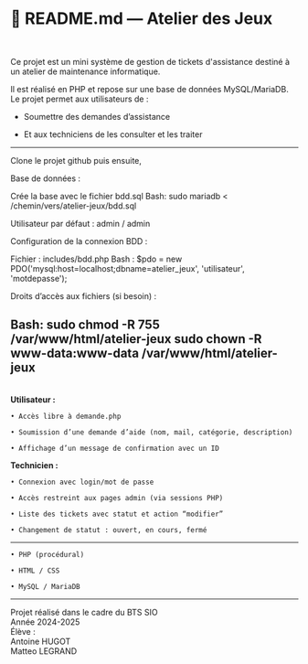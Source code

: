 <h1>📝 README.md — Atelier des Jeux</h1><br>

<title>🎯 Description</title>

Ce projet est un mini système de gestion de tickets d'assistance destiné à un atelier de maintenance informatique.

Il est réalisé en PHP et repose sur une base de données MySQL/MariaDB.
Le projet permet aux utilisateurs de :

  - Soumettre des demandes d’assistance

  - Et aux techniciens de les consulter et les traiter
-------------------------------------
<title>⚙️ Installation</title>

Clone le projet github puis ensuite,

Base de données :

Crée la base avec le fichier bdd.sql
  Bash:
  sudo mariadb < /chemin/vers/atelier-jeux/bdd.sql

  Utilisateur par défaut : admin / admin

Configuration de la connexion BDD :

Fichier : includes/bdd.php
  Bash : 
  $pdo = new PDO('mysql:host=localhost;dbname=atelier_jeux', 'utilisateur', 'motdepasse');

Droits d’accès aux fichiers (si besoin) :
  
  Bash:
  sudo chmod -R 755 /var/www/html/atelier-jeux
  sudo chown -R www-data:www-data /var/www/html/atelier-jeux
-------------------------------------
<title>👨‍💻 Fonctionnalités</title><br>
<strong>Utilisateur :</strong>

    • Accès libre à demande.php

    • Soumission d’une demande d’aide (nom, mail, catégorie, description)

    • Affichage d’un message de confirmation avec un ID

<strong>Technicien :</strong>

    • Connexion avec login/mot de passe

    • Accès restreint aux pages admin (via sessions PHP)

    • Liste des tickets avec statut et action “modifier”

    • Changement de statut : ouvert, en cours, fermé
-------------------------------------
<title>🧪 Technologies utilisées</title>

    • PHP (procédural)

    • HTML / CSS

    • MySQL / MariaDB
-------------------------------------
<title>📌 Auteur</title>

Projet réalisé dans le cadre du BTS SIO<br>
Année 2024-2025<br>
Élève : <br>
Antoine HUGOT<br> 
Matteo LEGRAND

